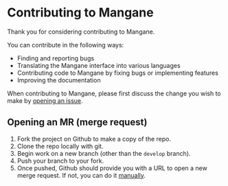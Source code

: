 # Contributing to Mangane

Thank you for considering contributing to Mangane.

You can contribute in the following ways:

- Finding and reporting bugs
- Translating the Mangane interface into various languages
- Contributing code to Mangane by fixing bugs or implementing features
- Improving the documentation

When contributing to Mangane, please first discuss the change you wish to make by [opening an issue](https://github.com/BDX-town/Mangane/issues).

## Opening an MR (merge request)

1. Fork the project on Github to make a copy of the repo.
2. Clone the repo locally with git.
3. Begin work on a new branch (other than the `develop` branch).
4. Push your branch to your fork.
5. Once pushed, Github should provide you with a URL to open a new merge request. If not, you can do it [manually](https://github.com/BDX-town/Mangane/compare).
